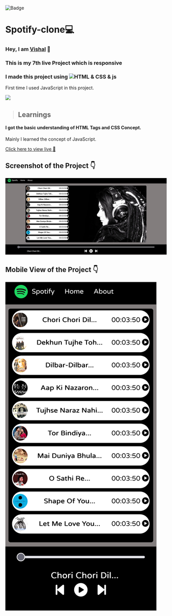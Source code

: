 ![Badge](https://img.shields.io/badge/Project--7-Landing--Page-blue)
# Spotify-clone💻
### Hey, I am [**Vishal**](https://www.linkedin.com/in/vishal-kumar-62146b230/) 🙂 
### This is  my 7th live Project which is  **responsive**
### I made this project using ![HTML & CSS & js](https://img.shields.io/badge/HTML%20%26-CSS%20%26%20js-blue)

First time I used JavaScript in this project.

![](./screenshot/undraw_programmer_re_owql.svg)

 >## Learnings
 #### I got the basic understanding of HTML Tags and CSS Concept.
 Mainly I learned the concept of JavaScript.
   

[Click here to view live 🚀](https://mybonton.netlify.app/ "Street Style Landing Page")

## Screenshot of the Project 👇
![](/images/Screenshot%202022-09-10%20at%2011-20-15%20Spotify%20-%20Web%20Player%20Music%20for%20everyone.png)


## Mobile View of the Project 👇
![](/images/Screen%20Shot%202022-09-10%20at%2011.20.56-fullpage.png)
